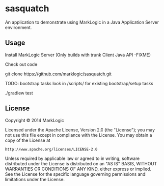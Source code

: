 # sasquatch

An application to demonstrate using MarkLogic in a Java Application Server environment.

## Usage

Install MarkLogic Server (Only builds with trunk Client Java API -FIXME)

Check out code

git clone https://github.com/marklogic/sasquatch.git

TODO: bootstrap tasks  look in /scripts/ for existing bootstrap/setup tasks

./gradlew test

## License

Copyright © 2014 MarkLogic

Licensed under the Apache License, Version 2.0 (the "License");
you may not use this file except in compliance with the License.
You may obtain a copy of the License at

    http://www.apache.org/licenses/LICENSE-2.0

Unless required by applicable law or agreed to in writing, software
distributed under the License is distributed on an "AS IS" BASIS,
WITHOUT WARRANTIES OR CONDITIONS OF ANY KIND, either express or implied.
See the License for the specific language governing permissions and
limitations under the License.


